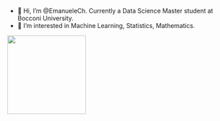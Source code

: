 - 👋 Hi, I’m @EmanueleCh. Currently a Data Science Master student at Bocconi University. 
- 👀 I’m interested in Machine Learning, Statistics, Mathematics. 

<img height="180em" src="https://github-readme-stats.vercel.app/api?username=EmanueleCh&show_icons=true&hide_border=true&&count_private=true&include_all_commits=true" />


<!---
EmanueleCh/EmanueleCh is a ✨ special ✨ repository because its `README.md` (this file) appears on your GitHub profile.
You can click the Preview link to take a look at your changes.
--->
